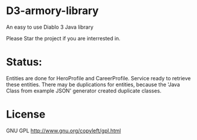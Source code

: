 D3-armory-library
=================

An easy to use Diablo 3 Java library

Please Star the project if you are interrested in.



Status:
=======
Entities are done for HeroProfile and CareerProfile.
Service ready to retrieve these entities.
There may be duplications for entities, because the 'Java Class from example JSON' generator created duplicate classes.


License
=======
GNU GPL
http://www.gnu.org/copyleft/gpl.html